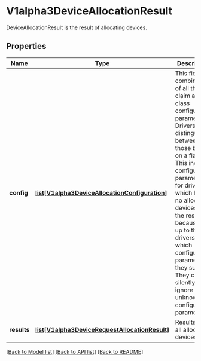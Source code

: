 # V1alpha3DeviceAllocationResult

DeviceAllocationResult is the result of allocating devices.
## Properties
Name | Type | Description | Notes
------------ | ------------- | ------------- | -------------
**config** | [**list[V1alpha3DeviceAllocationConfiguration]**](V1alpha3DeviceAllocationConfiguration.md) | This field is a combination of all the claim and class configuration parameters. Drivers can distinguish between those based on a flag.  This includes configuration parameters for drivers which have no allocated devices in the result because it is up to the drivers which configuration parameters they support. They can silently ignore unknown configuration parameters. | [optional] 
**results** | [**list[V1alpha3DeviceRequestAllocationResult]**](V1alpha3DeviceRequestAllocationResult.md) | Results lists all allocated devices. | [optional] 

[[Back to Model list]](../README.md#documentation-for-models) [[Back to API list]](../README.md#documentation-for-api-endpoints) [[Back to README]](../README.md)


